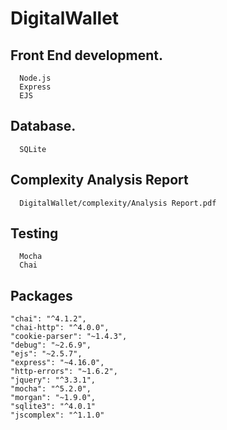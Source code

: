 # DigitalWallet


## Front End development.
      Node.js	
      Express	
      EJS	


## Database.
      SQLite
    
## Complexity Analysis Report
      DigitalWallet/complexity/Analysis Report.pdf
      

## Testing
      Mocha
      Chai
      
## Packages
    "chai": "^4.1.2",
    "chai-http": "^4.0.0",
    "cookie-parser": "~1.4.3",
    "debug": "~2.6.9",
    "ejs": "~2.5.7",
    "express": "~4.16.0",
    "http-errors": "~1.6.2",
    "jquery": "^3.3.1",
    "mocha": "^5.2.0",
    "morgan": "~1.9.0",
    "sqlite3": "^4.0.1"
    "jscomplex": "^1.1.0"
   
